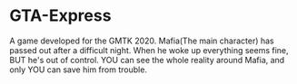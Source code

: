 # GTA-Express
A game developed for the GMTK 2020.
Mafia(The main character) has passed out  after a difficult night. When he woke up everything seems fine, BUT he's out of control.
YOU can see the whole reality around Mafia, and only YOU can save him from trouble.
